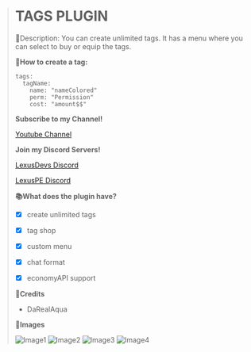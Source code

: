 > # TAGS PLUGIN
>
> 📜Description: You can create unlimited tags. It has a menu where you can select to buy or equip the tags. 
>
>
>
>
> **📖How to create a tag:**
>```
> tags:
>   tagName:
>     name: "nameColored"
>     perm: "Permission"
>     cost: "amount$$"
>```
>
> **Subscribe to my Channel!**
>
> [Youtube Channel](http://youtube.lexuspe.xyz)
>
>
>
> **Join my Discord Servers!**
>
> [LexusDevs Discord](https://discord.gg/nzTwkXM)
>
> [LexusPE Discord](http://discord.lexuspe.xyz)
>
> 
>
>
>
> **📚What does the plugin have?**
>
> - [x] create unlimited tags
> - [x] tag shop
> - [x] custom menu
> - [x] chat format
> - [x] economyAPI support
>
>
>
> **👥Credits**
>
> - DaRealAqua
>
>
>
> **📸Images**
>
> ![Image1](https://cdn.discordapp.com/attachments/769268554956013569/777895015329300480/20201116_145411.jpg)
> ![Image2](https://cdn.discordapp.com/attachments/769268554956013569/777895286252765184/20201116_145439.jpg)
> ![Image3](https://cdn.discordapp.com/attachments/769268554956013569/777895285706981376/20201116_145540.jpg)
> ![Image4](https://cdn.discordapp.com/attachments/769268554956013569/777895285925478440/20201116_145521.jpg)
